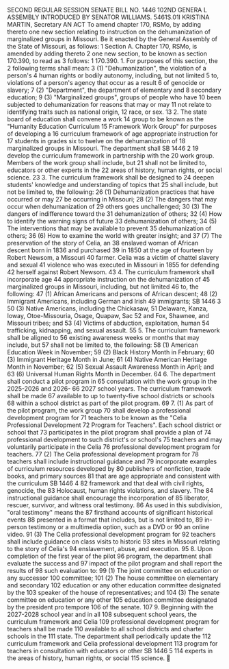 SECOND REGULAR SESSION
SENATE BILL NO. 1446
102ND GENERA L ASSEMBLY
INTRODUCED BY SENATOR WILLIAMS.
5461S.01I KRISTINA MARTIN, Secretary
AN ACT
To amend chapter 170, RSMo, by adding thereto one new section relating to instruction on the
dehumanization of marginalized groups in Missouri.
Be it enacted by the General Assembly of the State of Missouri, as follows:
1 Section A. Chapter 170, RSMo, is amended by adding thereto
2 one new section, to be known as section 170.390, to read as
3 follows:
1 170.390. 1. For purposes of this section, the
2 following terms shall mean:
3 (1) "Dehumanization", the violation of a person's
4 human rights or bodily autonomy, including, but not limited
5 to, violations of a person's agency that occur as a result
6 of genocide or slavery;
7 (2) "Department", the department of elementary and
8 secondary education;
9 (3) "Marginalized groups", groups of people who have
10 been subjected to dehumanization for reasons that may or may
11 not relate to identifying traits such as national origin,
12 race, or sex.
13 2. The state board of education shall convene a work
14 group to be known as the "Humanity Education Curriculum
15 Framework Work Group" for purposes of developing a
16 curriculum framework of age appropriate instruction for
17 students in grades six to twelve on the dehumanization of
18 marginalized groups in Missouri. The department shall
SB 1446 2
19 develop the curriculum framework in partnership with the
20 work group. Members of the work group shall include, but
21 shall not be limited to, educators or other experts in the
22 areas of history, human rights, or social science.
23 3. The curriculum framework shall be designed to
24 deepen students' knowledge and understanding of topics that
25 shall include, but not be limited to, the following:
26 (1) Dehumanization practices that have occurred or may
27 be occurring in Missouri;
28 (2) The dangers that may occur when dehumanization of
29 others goes unchallenged;
30 (3) The dangers of indifference toward the
31 dehumanization of others;
32 (4) How to identify the warning signs of future
33 dehumanization of others;
34 (5) The interventions that may be available to prevent
35 dehumanization of others;
36 (6) How to examine the world with greater insight; and
37 (7) The preservation of the story of Celia, an
38 enslaved woman of African descent born in 1836 and purchased
39 in 1850 at the age of fourteen by Robert Newsom, a Missouri
40 farmer. Celia was a victim of chattel slavery and sexual
41 violence who was executed in Missouri in 1855 for defending
42 herself against Robert Newsom.
43 4. The curriculum framework shall incorporate age
44 appropriate instruction on the dehumanization of
45 marginalized groups in Missouri, including, but not limited
46 to, the following:
47 (1) African Americans and persons of African descent;
48 (2) Immigrant Americans, including German and Irish
49 immigrants;
SB 1446 3
50 (3) Native Americans, including the Chickasaw,
51 Delaware, Kanza, Ioway, Otoe-Missouria, Osage, Quapaw, Sac
52 and Fox, Shawnee, and Missouri tribes; and
53 (4) Victims of abduction, exploitation, human
54 trafficking, kidnapping, and sexual assault.
55 5. The curriculum framework shall be aligned to
56 existing awareness weeks or months that may include, but
57 shall not be limited to, the following:
58 (1) American Education Week in November;
59 (2) Black History Month in February;
60 (3) Immigrant Heritage Month in June;
61 (4) Native American Heritage Month in November;
62 (5) Sexual Assault Awareness Month in April; and
63 (6) Universal Human Rights Month in December.
64 6. The department shall conduct a pilot program in
65 consultation with the work group in the 2025-2026 and 2026-
66 2027 school years. The curriculum framework shall be made
67 available to up to twenty-five school districts or schools
68 within a school district as part of the pilot program.
69 7. (1) As part of the pilot program, the work group
70 shall develop a professional development program for
71 teachers to be known as the "Celia Professional Development
72 Program for Teachers". Each school district or school that
73 participates in the pilot program shall provide a plan of
74 professional development to such district's or school's
75 teachers and may voluntarily participate in the Celia
76 professional development program for teachers.
77 (2) The Celia professional development program for
78 teachers shall include instructional guidance and
79 incorporate examples of curriculum resources developed by
80 publishers of nonfiction, trade books, and primary sources
81 that are age appropriate and consistent with the curriculum
SB 1446 4
82 framework and that deal with civil rights, genocide, the
83 Holocaust, human rights violations, and slavery. The
84 instructional guidance shall encourage the incorporation of
85 liberator, rescuer, survivor, and witness oral testimony.
86 As used in this subdivision, "oral testimony" means the
87 firsthand accounts of significant historical events
88 presented in a format that includes, but is not limited to,
89 in-person testimony or a multimedia option, such as a DVD or
90 an online video.
91 (3) The Celia professional development program for
92 teachers shall include guidance on class visits to historic
93 sites in Missouri relating to the story of Celia's
94 enslavement, abuse, and execution.
95 8. Upon completion of the first year of the pilot
96 program, the department shall evaluate the success and
97 impact of the pilot program and shall report the results of
98 such evaluation to:
99 (1) The joint committee on education or any successor
100 committee;
101 (2) The house committee on elementary and secondary
102 education or any other education committee designated by the
103 speaker of the house of representatives; and
104 (3) The senate committee on education or any other
105 education committee designated by the president pro tempore
106 of the senate.
107 9. Beginning with the 2027-2028 school year and in all
108 subsequent school years, the curriculum framework and Celia
109 professional development program for teachers shall be made
110 available to all school districts and charter schools in the
111 state. The department shall periodically update the
112 curriculum framework and Celia professional development
113 program for teachers in consultation with educators or other
SB 1446 5
114 experts in the areas of history, human rights, or social
115 science.
